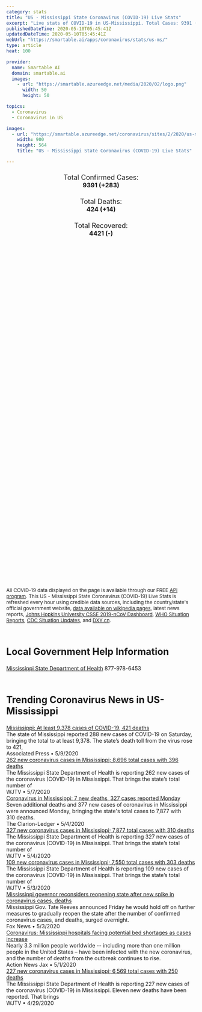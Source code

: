 ```yaml
---
category: stats
title: "US - Mississippi State Coronavirus (COVID-19) Live Stats"
excerpt: "Live stats of COVID-19 in US-Mississippi. Total Cases: 9391 (+283), Deaths: 424 (+14), Recoveries: 4421(-)."
publishedDateTime: 2020-05-10T05:45:41Z
updatedDateTime: 2020-05-10T05:45:41Z
webUrl: "https://smartable.ai/apps/coronavirus/stats/us-ms/"
type: article
heat: 100

provider:
  name: Smartable AI
  domain: smartable.ai
  images:
    - url: "https://smartable.azureedge.net/media/2020/02/logo.png"
      width: 50
      height: 50

topics:
  - Coronavirus
  - Coronavirus in US

images:
  - url: "https://smartable.azureedge.net/coronavirus/sites/2/2020/us-ms.jpg"
    width: 900
    height: 564
    title: "US - Mississippi State Coronavirus (COVID-19) Live Stats"

---
```

<div class="total-stats" style="text-align: center;">
    <h3>
	    <div style="font-size: 18px; font-weight: 400;">Total Confirmed Cases:</div>
	    9391 (<span class='red'>+283</span>)
    </h3>
    <h3>
	    <div style="font-size: 18px; font-weight: 400;">Total Deaths:</div>
	    424 (<span class='red'>+14</span>)
    </h3>
    <h3>
	    <div style="font-size: 18px; font-weight: 400;">Total Recovered:</div>
	    4421 (-)
    </h3>
</div>

<script type="text/javascript" src="https://www.gstatic.com/charts/loader.js"></script>

<div id="time_series_chart" style="width: 100%; height: 400px;"></div>
<script type="text/javascript">
  google.charts.load('current', {'packages':['corechart']});
  google.charts.setOnLoadCallback(drawChart);
  function drawChart() {
    var data = google.visualization.arrayToDataTable([
      ['Date', 'Total Cases', 'Total Deaths', 'Total Recovered'],
      ['1/22/2020', 0, 0, 0],['1/23/2020', 0, 0, 0],['1/24/2020', 0, 0, 0],['1/25/2020', 0, 0, 0],['1/26/2020', 0, 0, 0],['1/27/2020', 0, 0, 0],['1/28/2020', 0, 0, 0],['1/29/2020', 0, 0, 0],['1/30/2020', 0, 0, 0],['1/31/2020', 0, 0, 0],['2/1/2020', 0, 0, 0],['2/2/2020', 0, 0, 0],['2/3/2020', 0, 0, 0],['2/4/2020', 0, 0, 0],['2/5/2020', 0, 0, 0],['2/6/2020', 0, 0, 0],['2/7/2020', 0, 0, 0],['2/8/2020', 0, 0, 0],['2/9/2020', 0, 0, 0],['2/10/2020', 0, 0, 0],['2/11/2020', 0, 0, 0],['2/12/2020', 0, 0, 0],['2/13/2020', 0, 0, 0],['2/14/2020', 0, 0, 0],['2/15/2020', 0, 0, 0],['2/16/2020', 0, 0, 0],['2/17/2020', 0, 0, 0],['2/18/2020', 0, 0, 0],['2/19/2020', 0, 0, 0],['2/20/2020', 0, 0, 0],['2/21/2020', 0, 0, 0],['2/22/2020', 0, 0, 0],['2/23/2020', 0, 0, 0],['2/24/2020', 0, 0, 0],['2/25/2020', 0, 0, 0],['2/26/2020', 0, 0, 0],['2/27/2020', 0, 0, 0],['2/28/2020', 0, 0, 0],['2/29/2020', 0, 0, 0],['3/1/2020', 0, 0, 0],['3/2/2020', 0, 0, 0],['3/3/2020', 0, 0, 0],['3/4/2020', 0, 0, 0],['3/5/2020', 0, 0, 0],['3/6/2020', 0, 0, 0],['3/7/2020', 0, 0, 0],['3/8/2020', 0, 0, 0],['3/9/2020', 0, 0, 0],['3/10/2020', 0, 0, 0],['3/11/2020', 0, 0, 0],['3/12/2020', 1, 0, 0],['3/13/2020', 8, 0, 0],['3/14/2020', 8, 0, 0],['3/15/2020', 10, 0, 0],['3/16/2020', 16, 0, 0],['3/17/2020', 25, 0, 0],['3/18/2020', 34, 0, 0],['3/19/2020', 52, 1, 0],['3/20/2020', 80, 1, 0],['3/21/2020', 140, 1, 0],['3/22/2020', 207, 1, 0],['3/23/2020', 249, 1, 0],['3/24/2020', 320, 1, 0],['3/25/2020', 377, 5, 0],['3/26/2020', 485, 6, 0],['3/27/2020', 579, 8, 0],['3/28/2020', 663, 13, 0],['3/29/2020', 759, 14, 0],['3/30/2020', 847, 16, 0],['3/31/2020', 937, 20, 0],['4/1/2020', 1073, 22, 0],['4/2/2020', 1177, 26, 0],['4/3/2020', 1358, 29, 0],['4/4/2020', 1455, 35, 0],['4/5/2020', 1638, 43, 0],['4/6/2020', 1738, 51, 0],['4/7/2020', 1915, 60, 0],['4/8/2020', 2003, 67, 0],['4/9/2020', 2260, 76, 0],['4/10/2020', 2469, 82, 0],['4/11/2020', 2642, 93, 0],['4/12/2020', 2781, 96, 0],['4/13/2020', 2942, 98, 0],['4/14/2020', 3087, 111, 0],['4/15/2020', 3360, 122, 0],['4/16/2020', 3624, 129, 0],['4/17/2020', 3793, 140, 0],['4/18/2020', 3974, 152, 0],['4/19/2020', 4274, 159, 0],['4/20/2020', 4512, 169, 0],['4/21/2020', 4716, 183, 0],['4/22/2020', 4894, 193, 0],['4/23/2020', 5153, 201, 0],['4/24/2020', 5437, 210, 0],['4/25/2020', 5723, 221, 0],['4/26/2020', 5919, 228, 0],['4/27/2020', 6100, 231, 0],['4/28/2020', 6347, 241, 0],['4/29/2020', 6574, 252, 0],['4/30/2020', 6828, 263, 3413],['5/1/2020', 7120, 272, 3413],['5/2/2020', 7448, 293, 3413],['5/3/2020', 7557, 303, 3413],['5/4/2020', 7878, 312, 3413],['5/5/2020', 8208, 342, 3413],['5/6/2020', 8441, 374, 4421],['5/7/2020', 8704, 398, 4421],['5/8/2020', 9108, 410, 4421],['5/9/2020', 9391, 424, 4421],
    ]);
    var options = {
      curveType: 'none',
      chartArea: {'width': '80%', 'height': '80%'},
      legend: { position: 'top' },
      lineWidth: 5,
      colors: ['#f60109', '#444444', '#81B71F']
    };
    var chart = new google.visualization.LineChart(document.getElementById('time_series_chart'));
    chart.draw(data, options);
  }
</script>

<div id="geo_chart" style="width: 100%; height: 500px;"></div>
<script type="text/javascript">
  google.charts.load('current', {
    'packages':['geochart'],
    'mapsApiKey': 'AIzaSyDk1HhVhLaveyKrUhhHZ5YwzIpEcbdal6U'
  });
  google.charts.setOnLoadCallback(drawRegionsMap);
  function drawRegionsMap() {
    var data = google.visualization.arrayToDataTable([
      ['LATITUDE', 'LONGITUDE', 'DESCRIPTION', 'Total Cases', 'Total Deaths'],
      [31.496, -91.4152, "Adams", 158, 11],[34.9224, -88.4432, "Alcorn", 10, 1],[31.1611, -90.8006, "Amite", 34, 1],[33.122, -89.465, "Attala", 191, 4],[34.8239, -89.2385, "Benton", 13, 0],[34.09, -90.7206, "Bolivar", 119, 8],[33.9909, -89.3454, "Calhoun", 58, 4],[33.5186, -89.9193, "Carroll", 111, 4],[34.0053, -88.7479, "Chickasaw", 92, 10],[33.2931, -89.3993, "Choctaw", 15, 2],[31.8804, -91.1407, "Claiborne", 41, 0],[32.0441, -88.8844, "Clarke", 79, 7],[33.6064, -88.6571, "Clay", 65, 3],[34.3222, -90.4542, "Coahoma", 71, 3],[31.9903, -90.354, "Copiah", 157, 2],[31.5581, -89.4987, "Covington", 89, 1],[34.85, -89.9921, "DeSoto", 333, 5],[31.3074, -89.317, "Forrest", 309, 21],[31.4721, -90.8929, "Franklin", 18, 1],[30.9312, -88.5959, "George", 15, 1],[33.7816, -89.813, "Grenada", 47, 2],[30.3791, -89.3707, "Hancock", 73, 10],[30.4422, -88.9512, "Harrison", 198, 6],[32.3163, -90.2124, "Hinds", 663, 15],[33.323, -90.2355, "Holmes", 206, 18],[33.0952, -90.4967, "Humphreys", 30, 4],[34.2327, -88.2507, "Itawamba", 68, 6],[30.5905, -88.4846, "Jackson", 275, 11],[31.7123, -91.062, "Jefferson", 30, 0],[31.7879, -89.0362, "Jones", 243, 5],[32.8302, -88.4771, "Kemper", 91, 6],[34.5034, -89.5025, "Lafayette", 98, 3],[31.3114, -89.374, "Lamar", 145, 4],[32.5104, -88.5264, "Lauderdale", 471, 42],[31.6048, -90.0023, "Lawrence", 64, 0],[32.6749, -89.4529, "Leake", 299, 2],[34.2649, -88.5768, "Lee", 78, 5],[33.5173, -90.3444, "Leflore", 185, 18],[31.5803, -90.4432, "Lincoln", 184, 13],[33.6276, -88.4454, "Lowndes", 79, 3],[32.5434, -90.3142, "Madison", 422, 12],[31.2386, -89.8829, "Marion", 83, 7],[34.6492, -89.3065, "Marshall", 55, 2],[33.746, -88.4095, "Monroe", 200, 20],[33.4404, -89.5673, "Montgomery", 67, 1],[32.7889, -89.2384, "Neshoba", 307, 13],[32.5711, -89.1152, "Newton", 137, 1],[33.2367, -88.5781, "Noxubee", 102, 2],[33.3451, -89.0458, "Oktibbeha", 86, 4],[34.2409, -89.9433, "Panola", 43, 2],[30.574, -89.6419, "Pearl River", 190, 24],[31.2036, -89.0272, "Perry", 34, 1],[31.0072, -90.4719, "Pike", 168, 10],[34.3611, -88.8388, "Pontotoc", 24, 2],[34.708, -88.662, "Prentiss", 35, 2],[34.2006, -90.2845, "Quitman", 16, 0],[32.2778, -89.9896, "Rankin", 248, 6],[32.4491, -89.4889, "Scott", 454, 6],[32.9719, -90.8284, "Sharkey", 5, 0],[31.873, -89.734, "Simpson", 61, 0],[32.0144, -89.3818, "Smith", 100, 6],[33.8101, -90.5304, "Sunflower", 63, 3],[34.0075, -90.0552, "Tallahatchie", 12, 1],[34.6902, -89.9757, "Tate", 50, 0],[34.638, -88.8431, "Tippah", 65, 11],[34.7032, -90.3796, "Tunica", 39, 2],[34.4909, -89.0201, "Union", 48, 3],[31.1173, -90.1444, "Walthall", 37, 0],[32.3173, -90.8868, "Warren", 98, 2],[33.385, -91.0514, "Washington", 82, 3],[33.539, -89.1278, "Webster", 21, 1],[31.087, -91.0654, "Wilkinson", 75, 9],[33.1224, -89.0553, "Winston", 61, 0],[33.9765, -89.6845, "Yalobusha", 30, 0],[32.672, -90.5445, "Yazoo", 162, 2],[34.4866, -88.1863, "Tishomingo", 10, 0],[32.0722, -89.2626, "Jasper", 86, 2],[31.6773, -88.6353, "Wayne", 27, 0],[30.8557, -89.1385, "Stone", 24, 0],[31.1037, -88.8239, "Greene", 6, 1],[31.4961, -89.745, "Jefferson Davis", 53, 1],
    ]);
    var options = {
      backgroundColor: {fill:'transparent',stroke:'#FFF' ,strokeWidth:0 }, 
      displayMode: 'markers',
      region: 'US-MS', 
      resolution: 'metros',
      colorAxis: {colors: ['#F27D81', '#f60109']},
      sizeAxis: {minSize:3,  maxSize:12},
    };
    var chart = new google.visualization.GeoChart(document.getElementById('geo_chart'));
    chart.draw(data, options);
  };
</script>

<div id="geo_table"></div>
<script type="text/javascript">
  google.charts.load('current', {'packages':['table']});
  google.charts.setOnLoadCallback(drawTable);
  function drawTable() {
    var data = new google.visualization.DataTable();
    data.addColumn('string', 'Location');
    data.addColumn('number', 'Total Cases');
    data.addColumn('number', 'New Cases');
    data.addColumn('number', 'Active Cases');
    data.addColumn('number', 'Total Deaths');
    data.addColumn('number', 'New Deaths');
    data.addColumn('number', 'Total Recovered');
    data.addRows([
      [{v:"Adams", f:"Adams"}, 158, 1, 147, 11, 0, 0],[{v:"Alcorn", f:"Alcorn"}, 10, 0, 9, 1, 0, 0],[{v:"Amite", f:"Amite"}, 34, 1, 33, 1, 0, 0],[{v:"Attala", f:"Attala"}, 191, 9, 187, 4, 0, 0],[{v:"Benton", f:"Benton"}, 13, 0, 13, 0, 0, 0],[{v:"Bolivar", f:"Bolivar"}, 119, 1, 111, 8, 0, 0],[{v:"Calhoun", f:"Calhoun"}, 58, 0, 54, 4, 0, 0],[{v:"Carroll", f:"Carroll"}, 111, 0, 107, 4, 1, 0],[{v:"Chickasaw", f:"Chickasaw"}, 92, 4, 82, 10, 0, 0],[{v:"Choctaw", f:"Choctaw"}, 15, 0, 13, 2, 0, 0],[{v:"Claiborne", f:"Claiborne"}, 41, 4, 41, 0, 0, 0],[{v:"Clarke", f:"Clarke"}, 79, 2, 72, 7, 0, 0],[{v:"Clay", f:"Clay"}, 65, 1, 62, 3, 0, 0],[{v:"Coahoma", f:"Coahoma"}, 71, 0, 68, 3, 0, 0],[{v:"Copiah", f:"Copiah"}, 157, 5, 155, 2, 0, 0],[{v:"Covington", f:"Covington"}, 89, 1, 88, 1, 0, 0],[{v:"DeSoto", f:"DeSoto"}, 333, 8, 328, 5, 0, 0],[{v:"Forrest", f:"Forrest"}, 309, 15, 288, 21, 1, 0],[{v:"Franklin", f:"Franklin"}, 18, 0, 17, 1, 0, 0],[{v:"George", f:"George"}, 15, 0, 14, 1, 0, 0],[{v:"Grenada", f:"Grenada"}, 47, 2, 45, 2, 0, 0],[{v:"Hancock", f:"Hancock"}, 73, 1, 63, 10, 1, 0],[{v:"Harrison", f:"Harrison"}, 198, 5, 192, 6, 0, 0],[{v:"Hinds", f:"Hinds"}, 663, 6, 648, 15, 4, 0],[{v:"Holmes", f:"Holmes"}, 206, 10, 188, 18, 1, 0],[{v:"Humphreys", f:"Humphreys"}, 30, 2, 26, 4, 0, 0],[{v:"Itawamba", f:"Itawamba"}, 68, 1, 62, 6, 0, 0],[{v:"Jackson", f:"Jackson"}, 275, 2, 264, 11, 0, 0],[{v:"Jefferson", f:"Jefferson"}, 30, 0, 30, 0, 0, 0],[{v:"Jones", f:"Jones"}, 243, 20, 238, 5, 1, 0],[{v:"Kemper", f:"Kemper"}, 91, 2, 85, 6, 0, 0],[{v:"Lafayette", f:"Lafayette"}, 98, 0, 95, 3, 0, 0],[{v:"Lamar", f:"Lamar"}, 145, 4, 141, 4, 0, 0],[{v:"Lauderdale", f:"Lauderdale"}, 471, 8, 429, 42, 1, 0],[{v:"Lawrence", f:"Lawrence"}, 64, 1, 64, 0, 0, 0],[{v:"Leake", f:"Leake"}, 299, 13, 297, 2, 0, 0],[{v:"Lee", f:"Lee"}, 78, 1, 73, 5, 0, 0],[{v:"Leflore", f:"Leflore"}, 185, 3, 167, 18, 0, 0],[{v:"Lincoln", f:"Lincoln"}, 184, 5, 171, 13, 1, 0],[{v:"Lowndes", f:"Lowndes"}, 79, 6, 76, 3, 0, 0],[{v:"Madison", f:"Madison"}, 422, 18, 410, 12, 0, 0],[{v:"Marion", f:"Marion"}, 83, 1, 76, 7, 0, 0],[{v:"Marshall", f:"Marshall"}, 55, 3, 53, 2, 0, 0],[{v:"Monroe", f:"Monroe"}, 200, 9, 180, 20, 0, 0],[{v:"Montgomery", f:"Montgomery"}, 67, 2, 66, 1, 0, 0],[{v:"Neshoba", f:"Neshoba"}, 307, 20, 294, 13, 1, 0],[{v:"Newton", f:"Newton"}, 137, 7, 136, 1, 1, 0],[{v:"Noxubee", f:"Noxubee"}, 102, 2, 100, 2, 0, 0],[{v:"Oktibbeha", f:"Oktibbeha"}, 86, 13, 82, 4, 0, 0],[{v:"Panola", f:"Panola"}, 43, 0, 41, 2, 0, 0],[{v:"Pearl River", f:"Pearl River"}, 190, 1, 166, 24, 0, 0],[{v:"Perry", f:"Perry"}, 34, 1, 33, 1, 0, 0],[{v:"Pike", f:"Pike"}, 168, 5, 158, 10, 0, 0],[{v:"Pontotoc", f:"Pontotoc"}, 24, 2, 22, 2, 0, 0],[{v:"Prentiss", f:"Prentiss"}, 35, 2, 33, 2, 0, 0],[{v:"Quitman", f:"Quitman"}, 16, 0, 16, 0, 0, 0],[{v:"Rankin", f:"Rankin"}, 248, 10, 242, 6, 0, 0],[{v:"Scott", f:"Scott"}, 454, 16, 448, 6, 0, 0],[{v:"Sharkey", f:"Sharkey"}, 5, 0, 5, 0, 0, 0],[{v:"Simpson", f:"Simpson"}, 61, 1, 61, 0, 0, 0],[{v:"Smith", f:"Smith"}, 100, 1, 94, 6, 0, 0],[{v:"Sunflower", f:"Sunflower"}, 63, 0, 60, 3, 0, 0],[{v:"Tallahatchie", f:"Tallahatchie"}, 12, 0, 11, 1, 0, 0],[{v:"Tate", f:"Tate"}, 50, 1, 50, 0, 0, 0],[{v:"Tippah", f:"Tippah"}, 65, 2, 54, 11, 1, 0],[{v:"Tunica", f:"Tunica"}, 39, 0, 37, 2, 0, 0],[{v:"Union", f:"Union"}, 48, 6, 45, 3, 0, 0],[{v:"Walthall", f:"Walthall"}, 37, 0, 37, 0, 0, 0],[{v:"Warren", f:"Warren"}, 98, 4, 96, 2, 0, 0],[{v:"Washington", f:"Washington"}, 82, 2, 79, 3, 0, 0],[{v:"Webster", f:"Webster"}, 21, 0, 20, 1, 0, 0],[{v:"Wilkinson", f:"Wilkinson"}, 75, 1, 66, 9, 0, 0],[{v:"Winston", f:"Winston"}, 61, 0, 61, 0, 0, 0],[{v:"Yalobusha", f:"Yalobusha"}, 30, 3, 30, 0, 0, 0],[{v:"Yazoo", f:"Yazoo"}, 162, 0, 160, 2, 0, 0],[{v:"Tishomingo", f:"Tishomingo"}, 10, 1, 10, 0, 0, 0],[{v:"Jasper", f:"Jasper"}, 86, 2, 84, 2, 0, 0],[{v:"Wayne", f:"Wayne"}, 27, 0, 27, 0, 0, 0],[{v:"Stone", f:"Stone"}, 24, 1, 24, 0, 0, 0],[{v:"Greene", f:"Greene"}, 6, 0, 5, 1, 0, 0],[{v:"Jefferson Davis", f:"Jefferson Davis"}, 53, 2, 52, 1, 0, 0],
    ]);
    data.setProperty(0, 0, 'style', 'min-width:100px');
    var table = new google.visualization.Table(document.getElementById('geo_table'));
    table.draw(data, {allowHtml: true, sortColumn: 2, sortAscending: false, width: '660px', height: '100%'});
  }
</script>

<span style="font-size: 13px">All COVID-19 data displayed on the page is available through our FREE <a href="https://developer.smartable.ai">API program</a>. This US - Mississippi State Coronavirus (COVID-19) Live Stats is refreshed every hour using credible data sources, including the country/state's official government website, <a href="https://en.wikipedia.org/wiki/2019%E2%80%9320_coronavirus_pandemic" target="_blank">data available on wikipedia pages</a>, latest news reports, <a href="https://systems.jhu.edu/research/public-health/ncov/" target="_blank">Johns Hopkins University CSSE 2019-nCoV Dashboard</a>, <a href="https://www.who.int/emergencies/diseases/novel-coronavirus-2019/situation-reports" target="_blank">WHO Situation Reports</a>, <a href="https://www.cdc.gov/coronavirus/2019-ncov/index.html" target="_blank">CDC Situation Updates</a>, and <a href="https://ncov.dxy.cn/ncovh5/view/pneumonia" target="_blank">DXY.cn</a>.</span>

<h2 id="news" class="center" style="margin-top: 60px; font-size: 25px;">Local Government Help Information</h2>
<div class="info center">
<a href="https://msdh.ms.gov/msdhsite/_static/14,0,420.html" target="_blank">Mississippi State Department of Health</a> 877-978-6453
</div>
<h2 id="news" class="center" style="margin-top: 60px; font-size: 25px;">Trending Coronavirus News in US-Mississippi</h2>
<div class="row">
<div class="col-md-6 col-sm-12">
  <div class="content-card">
	<a href="https://apnews.com/e7596d17d4022040794903fb2d7461a4"><div class="card-image" style="background-image: url(https://storage.googleapis.com/afs-prod/media/ab8aecc8b6224d7eaa71153da080b954/3000.jpeg)"></div></a>
	<div class="content">
		<div class="card-title"><a href="https://apnews.com/e7596d17d4022040794903fb2d7461a4">Mississippi: At least 9,378 cases of COVID-19, 421 deaths</a></div>
		<div class="card-excerpt">The state of Mississippi reported 288 new cases of COVID-19 on Saturday, bringing the total to at least 9,378. The state’s death toll from the virus rose to 421,</div>
		<div class="card-meta">
			<span class="card-provider">Associated Press</span> • <span class="card-date">5/9/2020</span>
		</div>
	</div>
  </div>
</div>
<div class="col-md-6 col-sm-12">
  <div class="content-card">
	<a href="https://www.wjtv.com/health/coronavirus/262-new-coronavirus-cases-in-mississippi-8696-total-cases-with-396-deaths/"><div class="card-image" style="background-image: url(https://www.wjtv.com/wp-content/uploads/sites/72/2020/04/thumbnail_Coronavirus-Update-1-2-2-2-3-2-1-5-1.jpg?w=1280&h=720&crop=1)"></div></a>
	<div class="content">
		<div class="card-title"><a href="https://www.wjtv.com/health/coronavirus/262-new-coronavirus-cases-in-mississippi-8696-total-cases-with-396-deaths/">262 new coronavirus cases in Mississippi; 8,696 total cases with 396 deaths</a></div>
		<div class="card-excerpt">The Mississippi State Department of Health is reporting 262 new cases of the coronavirus (COVID-19) in Mississippi. That brings the state’s total number of</div>
		<div class="card-meta">
			<span class="card-provider">WJTV</span> • <span class="card-date">5/7/2020</span>
		</div>
	</div>
  </div>
</div>
<div class="col-md-6 col-sm-12">
  <div class="content-card">
	<a href="https://www.clarionledger.com/story/news/2020/05/04/coronavirus-mississippi-new-deaths-cases-reported-may-4/3075141001/"><div class="card-image" style="background-image: url(https://www.gannett-cdn.com/presto/2020/04/17/PJAM/e98f1f5b-9860-44a3-a418-29fe73e4282f-AP20108639433253.jpg?auto=webp&crop=5471,3077,x0,y493&format=pjpg&width=1200)"></div></a>
	<div class="content">
		<div class="card-title"><a href="https://www.clarionledger.com/story/news/2020/05/04/coronavirus-mississippi-new-deaths-cases-reported-may-4/3075141001/">Coronavirus in Mississippi: 7 new deaths, 327 cases reported Monday</a></div>
		<div class="card-excerpt">Seven additional deaths and 377 new cases of coronavirus in Mississippi were announced Monday, bringing the state's total cases to 7,877 with 310 deaths.</div>
		<div class="card-meta">
			<span class="card-provider">The Clarion-Ledger</span> • <span class="card-date">5/4/2020</span>
		</div>
	</div>
  </div>
</div>
<div class="col-md-6 col-sm-12">
  <div class="content-card">
	<a href="https://www.wjtv.com/health/coronavirus/327-new-coronavirus-cases-in-mississippi-7877-total-cases-with-310-deaths/"><div class="card-image" style="background-image: url(https://www.wjtv.com/wp-content/uploads/sites/72/2020/04/thumbnail_Coronavirus-Update-1-2-2-2-3-2-1-5-1.jpg?w=1280&h=720&crop=1)"></div></a>
	<div class="content">
		<div class="card-title"><a href="https://www.wjtv.com/health/coronavirus/327-new-coronavirus-cases-in-mississippi-7877-total-cases-with-310-deaths/">327 new coronavirus cases in Mississippi; 7,877 total cases with 310 deaths</a></div>
		<div class="card-excerpt">The Mississippi State Department of Health is reporting 327 new cases of the coronavirus (COVID-19) in Mississippi. That brings the state’s total number of</div>
		<div class="card-meta">
			<span class="card-provider">WJTV</span> • <span class="card-date">5/4/2020</span>
		</div>
	</div>
  </div>
</div>
<div class="col-md-6 col-sm-12">
  <div class="content-card">
	<a href="https://www.wjtv.com/health/coronavirus/109-new-coronavirus-cases-in-mississippi-7550-total-cases-with-303-deaths/"><div class="card-image" style="background-image: url(https://www.wjtv.com/wp-content/uploads/sites/72/2020/04/thumbnail_Coronavirus-Update-1-2-2-2-3-2-1-5-1.jpg?w=1280&h=720&crop=1)"></div></a>
	<div class="content">
		<div class="card-title"><a href="https://www.wjtv.com/health/coronavirus/109-new-coronavirus-cases-in-mississippi-7550-total-cases-with-303-deaths/">109 new coronavirus cases in Mississippi; 7,550 total cases with 303 deaths</a></div>
		<div class="card-excerpt">The Mississippi State Department of Health is reporting 109 new cases of the coronavirus (COVID-19) in Mississippi. That brings the state’s total number of</div>
		<div class="card-meta">
			<span class="card-provider">WJTV</span> • <span class="card-date">5/3/2020</span>
		</div>
	</div>
  </div>
</div>
<div class="col-md-6 col-sm-12">
  <div class="content-card">
	<a href="https://www.foxnews.com/us/mississippi-reeves-coronavirus-reopening-spike-cases-deaths"><div class="card-image" style="background-image: url(https://cf-images.us-east-1.prod.boltdns.net/v1/static/694940094001/715ae451-334f-485c-bf16-62c09868f6ba/1190d916-c4fb-448e-80ae-277662ba1f52/1280x720/match/image.jpg)"></div></a>
	<div class="content">
		<div class="card-title"><a href="https://www.foxnews.com/us/mississippi-reeves-coronavirus-reopening-spike-cases-deaths">Mississippi governor reconsiders reopening state after new spike in coronavirus cases, deaths</a></div>
		<div class="card-excerpt">Mississippi Gov. Tate Reeves announced Friday he would hold off on further measures to gradually reopen the state after the number of confirmed coronavirus cases, and deaths, surged overnight.</div>
		<div class="card-meta">
			<span class="card-provider">Fox News</span> • <span class="card-date">5/3/2020</span>
		</div>
	</div>
  </div>
</div>
<div class="col-md-6 col-sm-12">
  <div class="content-card">
	<a href="https://www.actionnewsjax.com/news/trending/coronavirus-live-updates-us-deaths-top-63000-total-cases-continue-climb-past-one-million/NAKPRVB5VRFRJJYJVGVAF2FFSA/"><div class="card-image" style="background-image: url(https://d1hfln2sfez66z.cloudfront.net/05-04-2020/t_26669bf905ad4ea78e8085fd62eef691_name_BDD189ECFB7E42398A421949421D8C86.jpg)"></div></a>
	<div class="content">
		<div class="card-title"><a href="https://www.actionnewsjax.com/news/trending/coronavirus-live-updates-us-deaths-top-63000-total-cases-continue-climb-past-one-million/NAKPRVB5VRFRJJYJVGVAF2FFSA/">Coronavirus: Mississippi hospitals facing potential bed shortages as cases increase</a></div>
		<div class="card-excerpt">Nearly 3.3 million people worldwide -- including more than one million people in the United States – have been infected with the new coronavirus, and the number of deaths from the outbreak continues to rise.</div>
		<div class="card-meta">
			<span class="card-provider">Action News Jax</span> • <span class="card-date">5/1/2020</span>
		</div>
	</div>
  </div>
</div>
<div class="col-md-6 col-sm-12">
  <div class="content-card">
	<a href="https://www.wjtv.com/health/coronavirus/227-new-coronavirus-cases-in-mississippi-6569-total-cases-with-250-deaths/"><div class="card-image" style="background-image: url(https://www.wjtv.com/wp-content/uploads/sites/72/2020/04/thumbnail_Coronavirus-Update-1-2-2-2-3-2-1-5-1.jpg?w=1280&h=720&crop=1)"></div></a>
	<div class="content">
		<div class="card-title"><a href="https://www.wjtv.com/health/coronavirus/227-new-coronavirus-cases-in-mississippi-6569-total-cases-with-250-deaths/">227 new coronavirus cases in Mississippi; 6,569 total cases with 250 deaths</a></div>
		<div class="card-excerpt">The Mississippi State Department of Health is reporting 227 new cases of the coronavirus (COVID-19) in Mississippi. Eleven new deaths have been reported. That brings</div>
		<div class="card-meta">
			<span class="card-provider">WJTV</span> • <span class="card-date">4/29/2020</span>
		</div>
	</div>
  </div>
</div>

</div>

